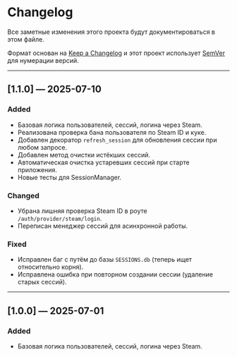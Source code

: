 # Changelog

Все заметные изменения этого проекта будут документироваться в этом файле.

Формат основан на [Keep a Changelog](https://keepachangelog.com/ru/1.0.0/)
и этот проект использует [SemVer](https://semver.org/lang/ru/) для нумерации версий.

---

## [1.1.0] — 2025-07-10
### Added
- Базовая логика пользователей, сессий, логина через Steam.
- Реализована проверка бана пользователя по Steam ID и куке.
- Добавлен декоратор `refresh_session` для обновления сессии при любом запросе.
- Добавлен метод очистки истёкших сессий.
- Автоматическая очистка устаревших сессий при старте приложения.
- Новые тесты для SessionManager.

### Changed
- Убрана лишняя проверка Steam ID в роуте `/auth/provider/steam/login`.
- Переписан менеджер сессий для асинхронной работы.

### Fixed
- Исправлен баг с путём до базы `SESSIONS.db` (теперь ищет относительно корня).
- Исправлена ошибка при повторном создании сессии (удаление старых сессий).

---

## [1.0.0] — 2025-07-01
### Added
- Базовая логика пользователей, сессий, логина через Steam.
